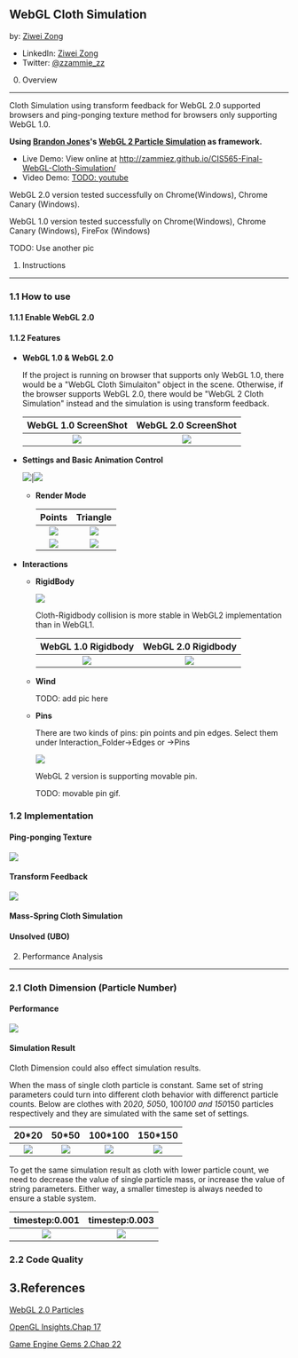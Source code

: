 WebGL Cloth Simulation
--------------------------------------------

by: [Ziwei Zong](https://www.ziweizong.com)

* LinkedIn: [Ziwei Zong](https://www.linkedin.com/in/ziweizong)
* Twitter:  [@zzammie_zz](https://twitter.com/zammie_zz)

0. Overview
--------------------------------------------

Cloth Simulation using transform feedback for WebGL 2.0 supported browsers and ping-ponging texture method for browsers only supporting WebGL 1.0.

**Using [Brandon Jones](https://github.com/toji)'s [WebGL 2 Particle Simulation](https://github.com/toji/webgl2-particles) as framework.**

* Live Demo: View online at http://zammiez.github.io/CIS565-Final-WebGL-Cloth-Simulation/
* Video Demo: [TODO: youtube]()

WebGL 2.0 version tested successfully on Chrome(Windows), Chrome Canary (Windows).

WebGL 1.0 version tested successfully on Chrome(Windows), Chrome Canary (Windows), FireFox (Windows)

TODO: Use another pic

1. Instructions
--------------------------------------------

### 1.1 How to use

#### 1.1.1 Enable WebGL 2.0

#### 1.1.2 Features

* **WebGL 1.0 & WebGL 2.0**

	If the project is running on browser that supports only WebGL 1.0, there would be a "WebGL Cloth Simulaiton" object in the scene.
Otherwise, if the browser supports WebGL 2.0, there would be "WebGL 2 Cloth Simulation" instead and the simulation is using transform feedback.

	|WebGL 1.0 ScreenShot		|WebGL 2.0 ScreenShot
	|:-------------------------:|:-------------------:
	|![](Image/WebGL1.PNG)		|![](Image/WebGL2.PNG)

* **Settings and Basic Animation Control**

	![](Image/Settings.PNG)|![](Image/AnimationControl.PNG)

	* **Render Mode**

		|Points						|Triangle
		|:-------------------------:|:-------------------:
		|![](Image/SettingPoint.PNG)|![](Image/SettingTri.PNG)
		|![](Image/Points.PNG)		|![](Image/Triangles.PNG)

* **Interactions**

	* **RigidBody**

	  ![](Image/RigidControl.PNG)

	  Cloth-Rigidbody collision is more stable in WebGL2 implementation than in WebGL1.

	  |WebGL 1.0 Rigidbody		|WebGL 2.0 Rigidbody 
	  |:-------------------------:|:-------------------:
	  |![](Image/Rigid1.PNG)		|![](Image/Rigid2.PNG)

	* **Wind**

	  TODO: add pic here

	* **Pins**

	  There are two kinds of pins: pin points and pin edges. Select them under Interaction_Folder->Edges or ->Pins
	  
	  ![](Image/pinEdge.PNG)

	  WebGL 2 version is supporting movable pin.

	  TODO: movable pin gif.

### 1.2 Implementation

#### Ping-ponging Texture

![](Image/PinPong.jpg)

#### Transform Feedback

![](Image/Transf.jpg)

#### Mass-Spring Cloth Simulation

#### Unsolved (UBO)

2. Performance Analysis
--------------------------------------------

### 2.1 Cloth Dimension (Particle Number)

#### Performance

![](Image/Perf_Can1.PNG)

#### Simulation Result

Cloth Dimension could also effect simulation results.

When the mass of single cloth particle is constant. Same set of string parameters could turn into different cloth behavior with differenct particle counts.
Below are clothes with 20*20, 50*50, 100*100 and 150*150 particles respectively and they are simulated with the same set of settings. 

|20*20				|50*50					|100*100				|150*150
|:-------------------:|:---------------------:|:---------------------:|:---------------------:
|![](Image/com20.PNG)	|![](Image/com50.PNG)	|![](Image/com100.PNG)	|![](Image/com150.PNG)

To get the same simulation result as cloth with lower particle count, we need to decrease the value of single particle mass, or increase the value of string parameters.
Either way, a smaller timestep is always needed to ensure a stable system.

|timestep:0.001				|timestep:0.003			
|:-------------------------:|:-------------------------:
|![](Image/100deltT001.PNG)	|![](Image/100deltT003.PNG)	

### 2.2 Code Quality

3.References
--------------------------------------------

[WebGL 2.0 Particles](https://github.com/toji/webgl2-particles)

[OpenGL Insights.Chap 17](http://openglinsights.com/bendingthepipeline.html#RealTimePhysicallyBasedDeformationUsingTransformFeedback)

[Game Engine Gems 2.Chap 22](http://www.crcnetbase.com/doi/abs/10.1201/b11333-25)

